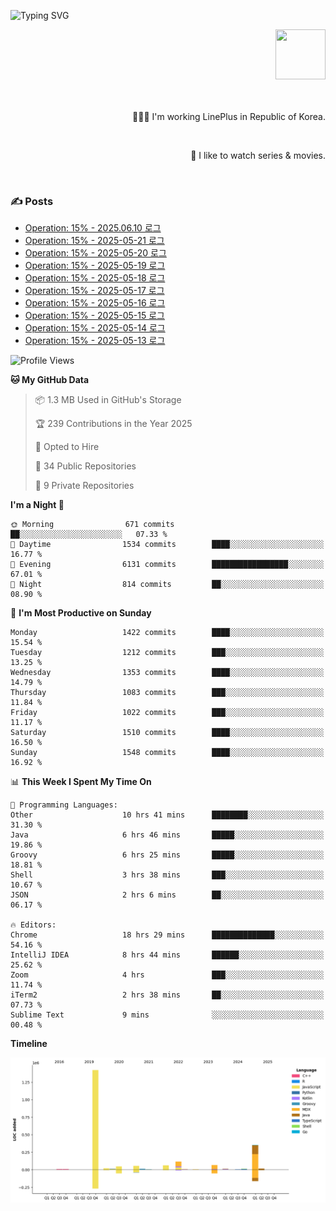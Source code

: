 ![Typing SVG](https://readme-typing-svg.herokuapp.com/?lines=Hello,+I'm+Changkwon+😎&height=150&width=1024&size=40&color=458588&background=282828&center=true&vCenter=true&multiline=false&duration=2000&pause=0)

<div align=right>
  <a href="https://github.com/devxb/gitanimals">
    <img
      src="https://render.gitanimals.org/lines/spearkkk?pet-id=624227435622945015"
      width="80"
      height="80"
    />
  </a>
  <br/>
  <br/>  
  <br/>
  
  👨🏼‍💻 I'm working LinePlus in Republic of Korea.
  
  <br/>
  
  🍿 I like to watch series & movies.
  
  <br/>

</div>
  
<div align=left>
  
  <div>
    
  ### ✍️ Posts
    
  </div>
  
  <!-- BLOGPOSTS:START -->
- [Operation: 15% - 2025.06.10 로그](https://spearkkk.dev/kr/blog/operation-15-log-2025-06-10)
- [Operation: 15% - 2025-05-21 로그](https://spearkkk.dev/kr/blog/operation-15-log-2025-05-21)
- [Operation: 15% - 2025-05-20 로그](https://spearkkk.dev/kr/blog/operation-15-log-2025-05-20)
- [Operation: 15% - 2025-05-19 로그](https://spearkkk.dev/kr/blog/operation-15-log-2025-05-19)
- [Operation: 15% - 2025-05-18 로그](https://spearkkk.dev/kr/blog/operation-15-log-2025-05-18)
- [Operation: 15% - 2025-05-17 로그](https://spearkkk.dev/kr/blog/operation-15-log-2025-05-17)
- [Operation: 15% - 2025-05-16 로그](https://spearkkk.dev/kr/blog/operation-15-log-2025-05-16)
- [Operation: 15% - 2025-05-15 로그](https://spearkkk.dev/kr/blog/operation-15-log-2025-05-15)
- [Operation: 15% - 2025-05-14 로그](https://spearkkk.dev/kr/blog/operation-15-log-2025-05-14)
- [Operation: 15% - 2025-05-13 로그](https://spearkkk.dev/kr/blog/operation-15-log-2025-05-13)
<!-- BLOGPOSTS:END -->

  
<!--START_SECTION:waka-->
![Profile Views](http://img.shields.io/badge/Profile%20Views-0-blue)

**🐱 My GitHub Data** 

> 📦 1.3 MB Used in GitHub's Storage 
 > 
> 🏆 239 Contributions in the Year 2025
 > 
> 💼 Opted to Hire
 > 
> 📜 34 Public Repositories 
 > 
> 🔑 9 Private Repositories 
 > 
**I'm a Night 🦉** 

```text
🌞 Morning                671 commits         ██░░░░░░░░░░░░░░░░░░░░░░░   07.33 % 
🌆 Daytime                1534 commits        ████░░░░░░░░░░░░░░░░░░░░░   16.77 % 
🌃 Evening                6131 commits        █████████████████░░░░░░░░   67.01 % 
🌙 Night                  814 commits         ██░░░░░░░░░░░░░░░░░░░░░░░   08.90 % 
```
📅 **I'm Most Productive on Sunday** 

```text
Monday                   1422 commits        ████░░░░░░░░░░░░░░░░░░░░░   15.54 % 
Tuesday                  1212 commits        ███░░░░░░░░░░░░░░░░░░░░░░   13.25 % 
Wednesday                1353 commits        ████░░░░░░░░░░░░░░░░░░░░░   14.79 % 
Thursday                 1083 commits        ███░░░░░░░░░░░░░░░░░░░░░░   11.84 % 
Friday                   1022 commits        ███░░░░░░░░░░░░░░░░░░░░░░   11.17 % 
Saturday                 1510 commits        ████░░░░░░░░░░░░░░░░░░░░░   16.50 % 
Sunday                   1548 commits        ████░░░░░░░░░░░░░░░░░░░░░   16.92 % 
```


📊 **This Week I Spent My Time On** 

```text
💬 Programming Languages: 
Other                    10 hrs 41 mins      ████████░░░░░░░░░░░░░░░░░   31.30 % 
Java                     6 hrs 46 mins       █████░░░░░░░░░░░░░░░░░░░░   19.86 % 
Groovy                   6 hrs 25 mins       █████░░░░░░░░░░░░░░░░░░░░   18.81 % 
Shell                    3 hrs 38 mins       ███░░░░░░░░░░░░░░░░░░░░░░   10.67 % 
JSON                     2 hrs 6 mins        ██░░░░░░░░░░░░░░░░░░░░░░░   06.17 % 

🔥 Editors: 
Chrome                   18 hrs 29 mins      ██████████████░░░░░░░░░░░   54.16 % 
IntelliJ IDEA            8 hrs 44 mins       ██████░░░░░░░░░░░░░░░░░░░   25.62 % 
Zoom                     4 hrs               ███░░░░░░░░░░░░░░░░░░░░░░   11.74 % 
iTerm2                   2 hrs 38 mins       ██░░░░░░░░░░░░░░░░░░░░░░░   07.73 % 
Sublime Text             9 mins              ░░░░░░░░░░░░░░░░░░░░░░░░░   00.48 % 
```

**Timeline**

![Lines of Code chart](https://raw.githubusercontent.com/spearkkk/spearkkk/main/assets/bar_graph.png)


<!--END_SECTION:waka-->
</div>

